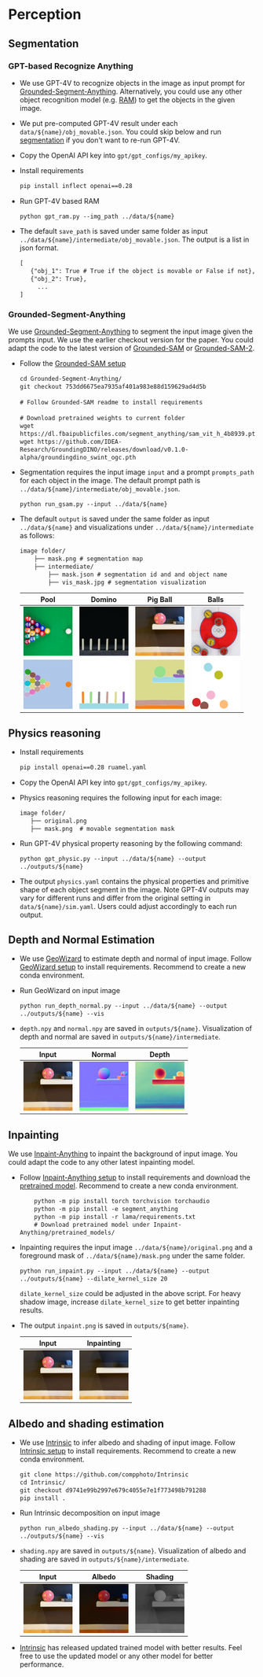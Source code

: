 # Perception

## Segmentation

### GPT-based Recognize Anything 
- We use GPT-4V to recognize objects in the image as input prompt for [Grounded-Segment-Anything](https://github.com/IDEA-Research/Grounded-Segment-Anything). Alternatively, you could use any other object recognition model (e.g. [RAM](https://github.com/xinyu1205/recognize-anything)) to get the objects in the given image.

- We put pre-computed GPT-4V result under each `data/${name}/obj_movable.json`. You could skip below and run [segmentation](#grounded-segment-anything) if you don't want to re-run GPT-4V.

- Copy the OpenAI API key into `gpt/gpt_configs/my_apikey`.

- Install requirements
    ```bash
    pip install inflect openai==0.28
    ```
- Run GPT-4V based RAM
    ```Shell
    python gpt_ram.py --img_path ../data/${name}
    ```
- The default `save_path` is saved under same folder as input `../data/${name}/intermediate/obj_movable.json`. The output is a list in json format.

    ```shell
    [
       {"obj_1": True # True if the object is movable or False if not},
       {"obj_2": True},
         ...
    ]
    ```

### Grounded-Segment-Anything
We use [Grounded-Segment-Anything](https://github.com/IDEA-Research/Grounded-Segment-Anything/tree/753dd6675ea7935af401a983e88d159629ad4d5b) to segment the input image given the prompts input. We use the earlier checkout version for the paper. You could adapt the code to the latest version of [Grounded-SAM](https://github.com/IDEA-Research/Grounded-Segment-Anything) or [Grounded-SAM-2](https://github.com/IDEA-Research/Grounded-SAM-2). 

- Follow the [Grounded-SAM setup](https://github.com/IDEA-Research/Grounded-Segment-Anything/tree/753dd6675ea7935af401a983e88d159629ad4d5b?tab=readme-ov-file#install-without-docker)
    ```Shell
    cd Grounded-Segment-Anything/
    git checkout 753dd6675ea7935af401a983e88d159629ad4d5b
    
    # Follow Grounded-SAM readme to install requirements
    
    # Download pretrained weights to current folder
    wget https://dl.fbaipublicfiles.com/segment_anything/sam_vit_h_4b8939.pth
    wget https://github.com/IDEA-Research/GroundingDINO/releases/download/v0.1.0-alpha/groundingdino_swint_ogc.pth

    ```
- Segmentation requires the input image `input` and a prompt `prompts_path` for each object in the image. The default prompt path is `../data/${name}/intermediate/obj_movable.json`.

    ```Shell
    python run_gsam.py --input ../data/${name}
    ```
- The default `output` is saved under the same folder as input `../data/${name}` and visualizations under `../data/${name}/intermediate` as follows:
    ```Shell
    image folder/  
        ├── mask.png # segmentation map
        ├── intermediate/
            ├── mask.json # segmentation id and and object name
            ├── vis_mask.jpg # segmentation visualization
    ```
    | **Pool** | **Domino** | **Pig Ball** | **Balls**  
    |:---------:|:----------------:|:----------:| :----------:|
    | <img src="../data/pool/original.png" alt="pool" width="100"/> | <img src="../data/domino/original.png" alt="domino" width="100"/> | <img src="../data/pig_ball/original.png" alt="pig_ball" width="100">| <img src="../data/balls/original.png" alt="balls" width="100"/> |
    | <img src="../data/pool/intermediate/vis_mask.jpg" alt="pool" width="100"/> | <img src="../data/domino/intermediate/vis_mask.jpg" alt="domino" width="100"/> | <img src="../data/pig_ball/intermediate/vis_mask.jpg" alt="pig_ball" width="100">| <img src="../data/balls/intermediate/vis_mask.jpg" alt="balls" width="100"/> |


## Physics reasoning

- Install requirements
    ```bash
    pip install openai==0.28 ruamel.yaml
    ```
- Copy the OpenAI API key into `gpt/gpt_configs/my_apikey`.

- Physics reasoning requires the following input for each image:
     ```Shell
    image folder/ 
        ├── original.png
        ├── mask.png  # movable segmentation mask
    ```
- Run GPT-4V physical property reasoning by the following command:
    ```Shell
    python gpt_physic.py --input ../data/${name} --output ../outputs/${name}
    ```

- The output `physics.yaml` contains the physical properties and primitive shape of each object segment in the image. Note GPT-4V outputs may vary for different runs and differ from the original setting in `data/${name}/sim.yaml`. Users could adjust accordingly to each run output.


## Depth and Normal Estimation
- We use [GeoWizard](https://github.com/fuxiao0719/GeoWizard) to estimate depth and normal of input image. Follow [GeoWizard setup](https://github.com/fuxiao0719/GeoWizard/blob/main/README.md#%EF%B8%8F-setup) to install requirements. Recommend to create a new conda environment.

- Run GeoWizard on input image
    ```Shell
    python run_depth_normal.py --input ../data/${name} --output ../outputs/${name} --vis
    ```
- `depth.npy` and `normal.npy` are saved in `outputs/${name}`. Visualization of depth and normal are saved in `outputs/${name}/intermediate`.

    | **Input** | **Normal** | **Depth** 
    |:---------:|:----------------:|:----------:|
    | <img src="../data/pig_ball/original.png" alt="input" width="100"/> | <img src="../data/pig_ball/intermediate/normal_vis.png" alt="normal" width="100"/> | <img src="../data/pig_ball/intermediate/depth_vis.png" alt="normal" width="100"/> |


## Inpainting
We use [Inpaint-Anything](https://github.com/geekyutao/Inpaint-Anything) to inpaint the background of input image. You could adapt the code to any other latest inpainting model.

- Follow [Inpaint-Anything setup](https://github.com/geekyutao/Inpaint-Anything?tab=readme-ov-file#installation) to install requirements and download the [pretrained model](https://drive.google.com/drive/folders/1wpY-upCo4GIW4wVPnlMh_ym779lLIG2A). Recommend to create a new conda environment.

    ```Shell
        python -m pip install torch torchvision torchaudio
        python -m pip install -e segment_anything
        python -m pip install -r lama/requirements.txt 
        # Download pretrained model under Inpaint-Anything/pretrained_models/
    ```

- Inpainting requires the input image `../data/${name}/original.png` and a foreground mask of `../data/${name}/mask.png` under the same folder.
    ```Shell
    python run_inpaint.py --input ../data/${name} --output ../outputs/${name} --dilate_kernel_size 20
    ```
    `dilate_kernel_size` could be adjusted in the above script. For heavy shadow image, increase `dilate_kernel_size` to get better inpainting results.

- The output `inpaint.png` is saved in `outputs/${name}`.

    | **Input** | **Inpainting** 
    |:---------:|:----------------:|
    | <img src="../data/pig_ball/original.png" alt="input" width="100"/> | <img src="../data/pig_ball/inpaint.png" alt="inpainting" width="100"/> |



## Albedo and shading estimation
- We use [Intrinsic](https://github.com/compphoto/Intrinsic/tree/d9741e99b2997e679c4055e7e1f773498b791288) to infer albedo and shading of input image. Follow [Intrinsic setup](https://github.com/compphoto/Intrinsic/tree/d9741e99b2997e679c4055e7e1f773498b791288?tab=readme-ov-file#setup) to install requirements. Recommend to create a new conda environment.
    ```
    git clone https://github.com/compphoto/Intrinsic
    cd Intrinsic/
    git checkout d9741e99b2997e679c4055e7e1f773498b791288
    pip install .
    ```

- Run Intrinsic decomposition on input image
    ```Shell
    python run_albedo_shading.py --input ../data/${name} --output ../outputs/${name} --vis
    ```

- `shading.npy` are saved in `outputs/${name}`. Visualization of albedo and shading are saved in `outputs/${name}/intermediate`.

    | **Input** | **Albedo** | **Shading** 
    |:---------:|:----------------:|:----------:|
    | <img src="../data/pig_ball/original.png" alt="input" width="100"/> | <img src="../data/pig_ball/intermediate/albedo_vis.png" alt="albedo" width="100"/> | <img src="../data/pig_ball/intermediate/shading_vis.png" alt="shading" width="100"/> |

- [Intrinsic](https://github.com/compphoto/Intrinsic) has released updated trained model with better results. Feel free to use the updated model or any other model for better performance.
